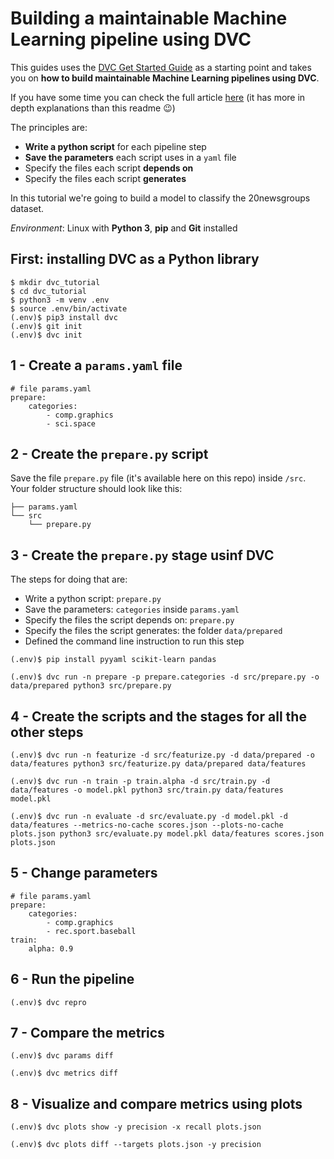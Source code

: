 # Building a maintainable Machine Learning pipeline using DVC

This guides uses the [DVC Get Started Guide](https://github.com/iterative/example-get-started)
as a starting point and takes you on **how
to build maintainable Machine Learning pipelines using DVC**.

If you have some time you can check the full article [here](https://towardsdatascience.com/the-ultimate-guide-to-building-maintainable-machiane-learning-pipelines-using-dvc-a976907b2a1b) (it has more in depth explanations than this readme :wink:)

The principles are:
- **Write a python script** for each pipeline step
- **Save the parameters** each script uses in a `yaml` file
- Specify the files each script **depends on**
- Specify the files each script **generates**

In this tutorial we're going to build a model to classify the 20newsgroups dataset.

*Environment*: Linux with **Python 3**, **pip** and **Git** installed

## First: installing DVC as a Python library
```console
$ mkdir dvc_tutorial
$ cd dvc_tutorial
$ python3 -m venv .env
$ source .env/bin/activate
(.env)$ pip3 install dvc
(.env)$ git init
(.env)$ dvc init
```

## 1 - Create a `params.yaml` file
```
# file params.yaml
prepare:
    categories:
        - comp.graphics
        - sci.space
```

## 2 - Create the `prepare.py` script
Save the file  `prepare.py` file (it's available here on this repo) inside `/src`. Your folder structure should look like this:
```
├── params.yaml
└── src
    └── prepare.py
```

## 3 - Create the `prepare.py` stage usinf DVC
The steps for doing that are:
- Write a python script: `prepare.py`
- Save the parameters: `categories` inside `params.yaml`
- Specify the files the script depends on: `prepare.py`
- Specify the files the script generates: the folder `data/prepared`
- Defined the command line instruction to run this step

```console
(.env)$ pip install pyyaml scikit-learn pandas

(.env)$ dvc run -n prepare -p prepare.categories -d src/prepare.py -o data/prepared python3 src/prepare.py
```

## 4 - Create the scripts and the stages for all the other steps
```
(.env)$ dvc run -n featurize -d src/featurize.py -d data/prepared -o data/features python3 src/featurize.py data/prepared data/features

(.env)$ dvc run -n train -p train.alpha -d src/train.py -d data/features -o model.pkl python3 src/train.py data/features model.pkl

(.env)$ dvc run -n evaluate -d src/evaluate.py -d model.pkl -d data/features --metrics-no-cache scores.json --plots-no-cache plots.json python3 src/evaluate.py model.pkl data/features scores.json plots.json
```

## 5 - Change parameters
```
# file params.yaml
prepare:
    categories:
        - comp.graphics
        - rec.sport.baseball
train:
    alpha: 0.9
```
## 6 - Run the pipeline
```console
(.env)$ dvc repro
```

## 7 -  Compare the metrics
```console
(.env)$ dvc params diff

(.env)$ dvc metrics diff
```

## 8 - Visualize and compare metrics using plots
```console
(.env)$ dvc plots show -y precision -x recall plots.json

(.env)$ dvc plots diff --targets plots.json -y precision
```
